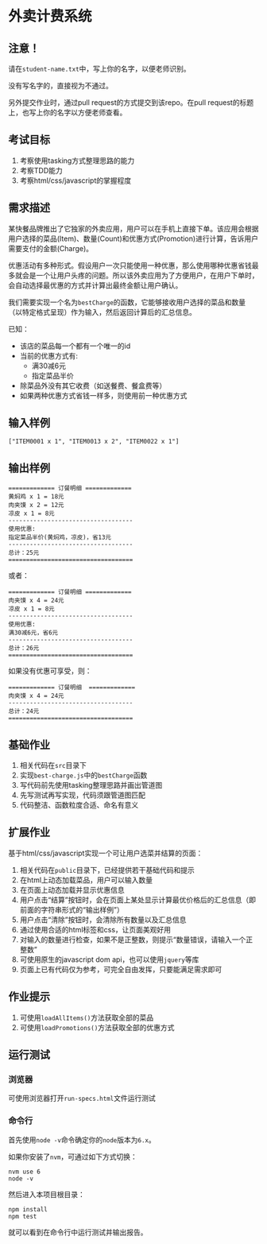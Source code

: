 # 外卖计费系统

## 注意！

请在`student-name.txt`中，写上你的名字，以便老师识别。

没有写名字的，直接视为不通过。

另外提交作业时，通过pull request的方式提交到该repo。在pull request的标题上，也写上你的名字以方便老师查看。

## 考试目标

1. 考察使用tasking方式整理思路的能力
2. 考察TDD能力
3. 考察html/css/javascript的掌握程度

## 需求描述

某快餐品牌推出了它独家的外卖应用，用户可以在手机上直接下单。该应用会根据用户选择的菜品(Item)、数量(Count)和优惠方式(Promotion)进行计算，告诉用户需要支付的金额(Charge)。

优惠活动有多种形式。假设用户一次只能使用一种优惠，那么使用哪种优惠省钱最多就会是一个让用户头疼的问题。所以该外卖应用为了方便用户，在用户下单时，会自动选择最优惠的方式并计算出最终金额让用户确认。

我们需要实现一个名为`bestCharge`的函数，它能够接收用户选择的菜品和数量（以特定格式呈现）作为输入，然后返回计算后的汇总信息。

已知：

- 该店的菜品每一个都有一个唯一的id
- 当前的优惠方式有:
  - 满30减6元
  - 指定菜品半价
- 除菜品外没有其它收费（如送餐费、餐盒费等）
- 如果两种优惠方式省钱一样多，则使用前一种优惠方式

输入样例
-------

```
["ITEM0001 x 1", "ITEM0013 x 2", "ITEM0022 x 1"]
```

输出样例
-------

```
============= 订餐明细 =============
黄焖鸡 x 1 = 18元
肉夹馍 x 2 = 12元
凉皮 x 1 = 8元
-----------------------------------
使用优惠:
指定菜品半价(黄焖鸡，凉皮)，省13元
-----------------------------------
总计：25元
===================================
```

或者：

```
============= 订餐明细 =============
肉夹馍 x 4 = 24元
凉皮 x 1 = 8元
-----------------------------------
使用优惠:
满30减6元，省6元
-----------------------------------
总计：26元
===================================
```

如果没有优惠可享受，则：

```
============= 订餐明细 	=============
肉夹馍 x 4 = 24元
-----------------------------------
总计：24元
===================================
```


## 基础作业

1. 相关代码在`src`目录下
1. 实现`best-charge.js`中的`bestCharge`函数
1. 写代码前先使用tasking整理思路并画出管道图
1. 先写测试再写实现，代码须跟管道图匹配
1. 代码整洁、函数粒度合适、命名有意义

## 扩展作业

基于html/css/javascript实现一个可让用户选菜并结算的页面：

1. 相关代码在`public`目录下，已经提供若干基础代码和提示
1. 在html上动态加载菜品，用户可以输入数量
1. 在页面上动态加载并显示优惠信息
1. 用户点击“结算”按钮时，会在页面上某处显示计算最优价格后的汇总信息（即前面的字符串形式的“输出样例”）
1. 用户点击“清除”按钮时，会清除所有数量以及汇总信息
1. 通过使用合适的html标签和css，让页面美观好用
1. 对输入的数量进行检查，如果不是正整数，则提示“数量错误，请输入一个正整数”
1. 可使用原生的javascript dom api，也可以使用`jquery`等库
1. 页面上已有代码仅为参考，可完全自由发挥，只要能满足需求即可

## 作业提示

1. 可使用`loadAllItems()`方法获取全部的菜品
2. 可使用`loadPromotions()`方法获取全部的优惠方式

## 运行测试

### 浏览器

可使用浏览器打开`run-specs.html`文件运行测试

### 命令行

首先使用`node -v`命令确定你的`node`版本为`6.x`。

如果你安装了`nvm`，可通过如下方式切换：

```
nvm use 6
node -v
```

然后进入本项目根目录：

```
npm install
npm test
```

就可以看到在命令行中运行测试并输出报告。
